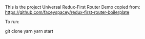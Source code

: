 This is the project Universal Redux-First Router Demo copied from: https://github.com/faceyspacey/redux-first-router-boilerplate

To run:

git clone
yarn
yarn start
